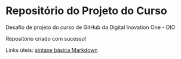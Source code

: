 # Repositório do Projeto do Curso
Desafio de projeto do curso de GitHub da Digital Inovation One - DIO

Repositório criado com sucesso!

Links úteis:
[sintaxe básica Markdown](https://www.markdownguide.org/)
